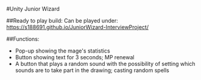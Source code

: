 #Unity Junior Wizard

##Ready to play build:
Can be played under: https://s188691.github.io/JuniorWizard-InterviewProject/

##Functions:
- Pop-up showing the mage's statistics
- Button showing text for 3 seconds; MP renewal
- A button that plays a random sound with the possibility of setting which sounds are to take part in the drawing; casting random spells
